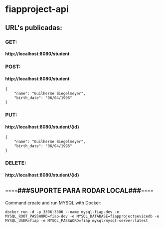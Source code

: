# fiapproject-api
## URL's publicadas:
### GET:
#### http://localhost:8080/student
### POST:
#### http://localhost:8080/student
```
{
	"name": "Guilherme Biegelmeyer",
	"birth_date": "06/04/1995"
}
```
### PUT:
#### http://localhost:8080/student/{id}
```
{
	"name": "Guilherme Biegelmeyer",
	"birth_date": "06/04/1995"
}
```
### DELETE:
#### http://localhost:8080/student/{id}

## ----###SUPORTE PARA RODAR LOCAL###----

<p>Command create and run MYSQL with Docker:</p>

```docker run -d -p 3306:3306 --name mysql-fiap-dev -e MYSQL_ROOT_PASSWORD=fiap-dev -e MYSQL_DATABASE=fiapprojectsevicedb -e MYSQL_USER=fiap -e MYSQL_PASSWORD=fiap mysql/mysql-server:latest```